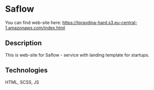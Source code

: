 # Saflow

You can find web-site here: https://tpravdina-hard.s3.eu-central-1.amazonaws.com/index.html

## Description

This is web-site for Saflow - service with landing template for startups.

## Technologies

HTML, SCSS, JS


